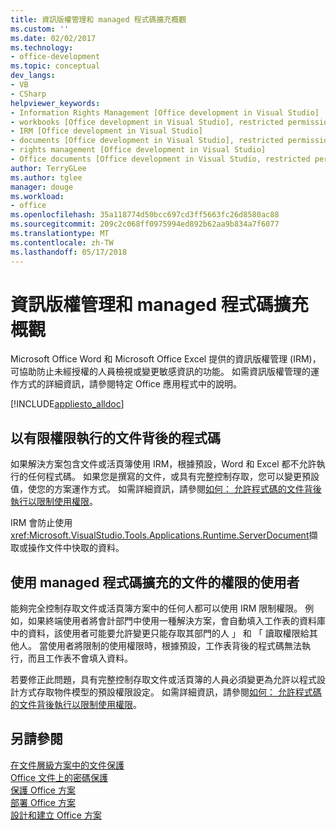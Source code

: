 ```yaml
---
title: 資訊版權管理和 managed 程式碼擴充概觀
ms.custom: ''
ms.date: 02/02/2017
ms.technology:
- office-development
ms.topic: conceptual
dev_langs:
- VB
- CSharp
helpviewer_keywords:
- Information Rights Management [Office development in Visual Studio]
- workbooks [Office development in Visual Studio], restricted permissions
- IRM [Office development in Visual Studio]
- documents [Office development in Visual Studio], restricted permissions
- rights management [Office development in Visual Studio]
- Office documents [Office development in Visual Studio, restricted permissions
author: TerryGLee
ms.author: tglee
manager: douge
ms.workload:
- office
ms.openlocfilehash: 35a118774d50bcc697cd3ff5663fc26d8580ac88
ms.sourcegitcommit: 209c2c068ff0975994ed892b62aa9b834a7f6077
ms.translationtype: MT
ms.contentlocale: zh-TW
ms.lasthandoff: 05/17/2018
---
```

# <a name="information-rights-management-and-managed-code-extensions-overview"></a>資訊版權管理和 managed 程式碼擴充概觀
  Microsoft Office Word 和 Microsoft Office Excel 提供的資訊版權管理 (IRM)，可協助防止未經授權的人員檢視或變更敏感資訊的功能。 如需資訊版權管理的運作方式的詳細資訊，請參閱特定 Office 應用程式中的說明。  
  
 [!INCLUDE[appliesto_alldoc](../vsto/includes/appliesto-alldoc-md.md)]  
  
## <a name="run-code-behind-documents-with-restricted-permissions"></a>以有限權限執行的文件背後的程式碼  
 如果解決方案包含文件或活頁簿使用 IRM，根據預設，Word 和 Excel 都不允許執行的任何程式碼。 如果您是撰寫的文件，或具有完整控制存取，您可以變更預設值，使您的方案運作方式。 如需詳細資訊，請參閱[如何： 允許程式碼的文件背後執行以限制使用權限](../vsto/how-to-permit-code-to-run-behind-documents-with-restricted-permissions.md)。  
  
 IRM 會防止使用<xref:Microsoft.VisualStudio.Tools.Applications.Runtime.ServerDocument>擷取或操作文件中快取的資料。  
  
## <a name="end-users-to-restrict-permissions-to-documents-that-use-managed-code-extensions"></a>使用 managed 程式碼擴充的文件的權限的使用者  
 能夠完全控制存取文件或活頁簿方案中的任何人都可以使用 IRM 限制權限。 例如，如果終端使用者將會計部門中使用一種解決方案，會自動填入工作表的資料庫中的資料，該使用者可能要允許變更只能存取其部門的人 」 和 「 讀取權限給其他人。 當使用者將限制的使用權限時，根據預設，工作表背後的程式碼無法執行，而且工作表不會填入資料。  
  
 若要修正此問題，具有完整控制存取文件或活頁簿的人員必須變更為允許以程式設計方式存取物件模型的預設權限設定。 如需詳細資訊，請參閱[如何： 允許程式碼的文件背後執行以限制使用權限](../vsto/how-to-permit-code-to-run-behind-documents-with-restricted-permissions.md)。  
  
## <a name="see-also"></a>另請參閱  
 [在文件層級方案中的文件保護](../vsto/document-protection-in-document-level-solutions.md)   
 [Office 文件上的密碼保護](../vsto/password-protection-on-office-documents.md)   
 [保護 Office 方案](../vsto/securing-office-solutions.md)   
 [部署 Office 方案](../vsto/deploying-an-office-solution.md)   
 [設計和建立 Office 方案](../vsto/designing-and-creating-office-solutions.md)  
  
  